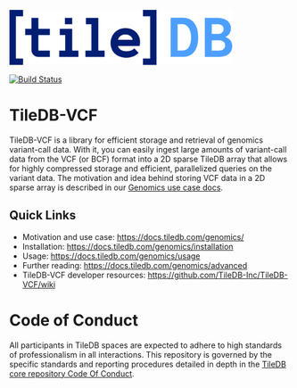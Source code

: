<a href="https://tiledb.com"><img src="https://github.com/TileDB-Inc/TileDB/raw/dev/doc/source/_static/tiledb-logo_color_no_margin_@4x.png" alt="TileDB logo" width="400"></a>

[![Build Status](https://dev.azure.com/TileDB-Inc/CI/_apis/build/status/TileDB-VCF?branchName=master)](https://dev.azure.com/TileDB-Inc/CI/_build/latest?definitionId=8&branchName=master)

# TileDB-VCF

TileDB-VCF is a library for efficient storage and retrieval of genomics variant-call data. With it, you can easily ingest large amounts of variant-call data from the VCF (or BCF) format into a 2D sparse TileDB array that allows for highly compressed storage and efficient, parallelized queries on the variant data. The motivation and idea behind storing VCF data in a 2D sparse array is described in our [Genomics use case docs](https://docs.tiledb.com/genomics/).

## Quick Links

* Motivation and use case: https://docs.tiledb.com/genomics/
* Installation: https://docs.tiledb.com/genomics/installation
* Usage: https://docs.tiledb.com/genomics/usage
* Further reading: https://docs.tiledb.com/genomics/advanced
* TileDB-VCF developer resources: https://github.com/TileDB-Inc/TileDB-VCF/wiki

# Code of Conduct

All participants in TileDB spaces are expected to adhere to high standards of
professionalism in all interactions. This repository is governed by the
specific standards and reporting procedures detailed in depth in the
[TileDB core repository Code Of Conduct](
https://github.com/TileDB-Inc/TileDB/blob/dev/CODE_OF_CONDUCT.md).